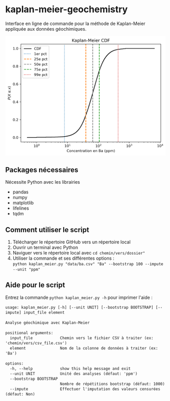 # kaplan-meier-geochemistry
Interface en ligne de commande pour la méthode de Kaplan-Meier appliquée aux données géochimiques.

![exemple de KM-CDF](Ba_KM-CDF.png)

## Packages nécessaires
Nécessite Python avec les librairies
- pandas
- numpy 
- matplotlib 
- lifelines
- tqdm

## Comment utiliser le script
1. Télécharger le répertoire GitHub vers un répertoire local
1. Ouvrir un terminal avec Python
1. Naviguer vers le répertoire local avec `cd chemin/vers/dossier"`
1. Utiliser la commande et ses différentes options :  
`python kaplan_meier.py "data/ba.csv" "Ba" --bootstrap 100 --impute --unit "ppm"`

## Aide pour le script
Entrez la commande `python kaplan_meier.py -h` pour imprimer l'aide :

```
usage: kaplan_meier.py [-h] [--unit UNIT] [--bootstrap BOOTSTRAP] [--impute] input_file element

Analyse géochimique avec Kaplan-Meier

positional arguments:
  input_file            Chemin vers le fichier CSV à traiter (ex: 'chemin/vers/csv_file.csv')
  element               Nom de la colonne de données à traiter (ex: 'Ba')

options:
  -h, --help            show this help message and exit
  --unit UNIT           Unité des analyses (défaut: 'ppm')
  --bootstrap BOOTSTRAP
                        Nombre de répétitions bootstrap (défaut: 1000)
  --impute              Effectuer l'imputation des valeurs censurées (défaut: Non)
```